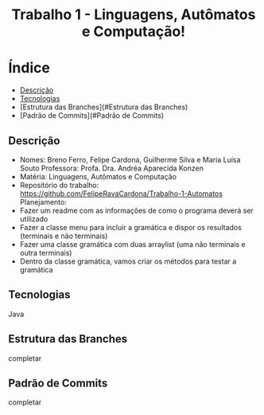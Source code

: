 <h1 align="center"> Trabalho 1 - Linguagens, Autômatos e Computação! </h1>

# Índice

- [Descrição](#Descrição)
- [Tecnologias](#Tecnologias)
- [Estrutura das Branches](#Estrutura das Branches)
- [Padrão de Commits](#Padrão de Commits)


## Descrição
- Nomes: Breno Ferro, Felipe Cardona, Guilherme Silva e Maria Luísa Souto Professora: Profa. Dra. Andréa Aparecida Konzen
- Matéria: Linguagens, Autômatos e Computação
- Repositório do trabalho: https://github.com/FelipeRavaCardona/Trabalho-1-Automatos 
Planejamento:
- Fazer um readme com as informações de como o programa deverá ser utilizado
- Fazer a classe menu para incluir a gramática e dispor os resultados (terminais e não terminais) 
- Fazer uma classe gramática com duas arraylist (uma não terminais e outra terminais)
- Dentro da classe gramática, vamos criar os métodos para testar a gramática

## Tecnologias
Java

## Estrutura das Branches
completar

## Padrão de Commits
completar
